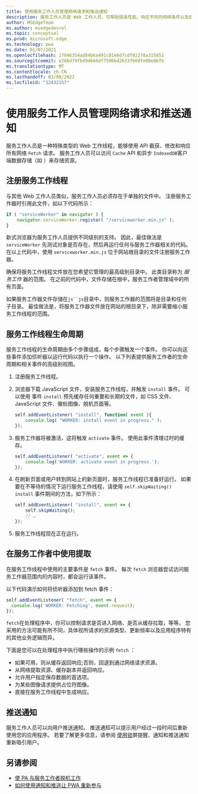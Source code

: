```yaml
---
title: 使用服务工作人员管理网络请求和推送通知
description: 服务工作人员是 Web 工作人员，可帮助提高性能、响应不同的网络条件以及提高与 Web 应用程序的连接。
author: MSEdgeTeam
ms.author: msedgedevrel
ms.topic: conceptual
ms.prod: microsoft-edge
ms.technology: pwa
ms.date: 01/07/2021
ms.openlocfilehash: 17046354ad84b6a491c01e6d7cdf82278a315d51
ms.sourcegitcommit: e286d79fbd94666df7596bd2633fb60fe08e86fb
ms.translationtype: MT
ms.contentlocale: zh-CN
ms.lasthandoff: 03/08/2022
ms.locfileid: "12432157"
---
```

# <a name="use-service-workers-to-manage-network-requests-and-push-notifications"></a>使用服务工作人员管理网络请求和推送通知

服务工作人员是一种特殊类型的 Web 工作线程，能够使用 API 截获、修改和响应所有网络 `Fetch` 请求。  服务工作人员可以访问 `Cache` API 和异步 `IndexedDB`客户端数据存储（如 ）来存储资源。


<!-- ====================================================================== -->
## <a name="registering-a-service-worker"></a>注册服务工作线程

与其他 Web 工作人员类似，服务工作人员必须存在于单独的文件中。 注册服务工作器时引用此文件，如以下代码所示：

```javascript
if ( "serviceWorker" in navigator ) {
    navigator.serviceWorker.register( "/serviceworker.min.js" );
}
```

新式浏览器为服务工作人员提供不同级别的支持。 因此，最佳做法是 `serviceWorker` 先测试对象是否存在，然后再运行任何与服务工作器相关的代码。 在以上代码中，使用 `serviceworker.min.js` 位于网站根目录的文件注册服务工作器。

确保将服务工作线程文件放在您希望它管理的最高级别目录中。  此类目录称为 _服务工作_ 器的范围。  在之前的代码中，文件存储在根中，服务工作者管理域中的所有页面。

如果服务工作器文件存储在`js``js`目录中，则服务工作器的范围将是目录和任何子目录。  最佳做法是，将服务工作器文件放在网站的根目录下，除非需要缩小服务工作线程的范围。


<!-- ====================================================================== -->
## <a name="the-service-worker-lifecycle"></a>服务工作线程生命周期

服务工作线程的生命周期由多个步骤组成，每个步骤触发一个事件。 你可以向这些事件添加侦听器以运行代码以执行一个操作。 以下列表提供服务工作者的生命周期和相关事件的高级别视图。

1.  注册服务工作线程。

1.  浏览器下载 JavaScript 文件，安装服务工作线程，并触发 `install` 事件。 可以使用 事件 `install` 预先缓存任何重要和长期的文件，如 CSS 文件、JavaScript 文件、徽标图像、脱机页面等。

    ```javascript
    self.addEventListener( "install", function( event ){
        console.log( "WORKER: install event in progress." );
    });
    ```

1.  服务工作器将被激活，这将触发 `activate` 事件。  使用此事件清理过时的缓存。

    ```javascript
    self.addEventListener( "activate", event => {
        console.log('WORKER: activate event in progress.');
    });
    ```

1.  在刷新页面或用户转到网站上的新页面时，服务工作线程已准备好运行。 如果要在不等待的情况下运行服务工作线程，请使用 `self.skipWaiting()` `install` 事件期间的方法，如下所示：

    ```javascript
    self.addEventListener( "install", event => {
        self.skipWaiting();
        // …
    });
    ```

1.  服务工作线程现在正在运行。


<!-- ====================================================================== -->
## <a name="using-fetch-in-service-workers"></a>在服务工作者中使用提取

在服务工作线程中使用的主要事件是 `fetch` 事件。  每次 `fetch` 浏览器尝试访问服务工作器范围内的内容时，都会运行该事件。

以下代码演示如何将侦听器添加到 fetch 事件：

```javascript
self.addEventListener( "fetch", event => {
  console.log('WORKER: Fetching', event.request);
});
```

`fetch`在处理程序中，你可以控制请求是否进入网络、是否从缓存拉取，等等。  您采用的方法可能有所不同，具体视所请求的资源类型、更新频率以及应用程序特有的其他业务逻辑而异。

下面是您可以在处理程序中执行哪些操作的示例 `fetch` ：

*   如果可用，则从缓存返回响应;否则，回退到通过网络请求资源。
*   从网络提取资源、缓存副本并返回响应。
*   允许用户指定保存数据的首选项。
*   为某些图像请求提供占位符图像。
*   直接在服务工作线程中生成响应。


<!-- ====================================================================== -->
## <a name="push-notifications"></a>推送通知

服务工作人员可以向用户推送通知。  推送通知可以提示用户经过一段时间后重新使用您的应用程序。  若要了解更多信息，请参阅 [使用锁](notifications-badges.md)屏提醒、通知和推送通知重新吸引用户。


<!-- ====================================================================== -->
## <a name="see-also"></a>另请参阅

*   [使 PA 与服务工作者脱机工作](https://developer.mozilla.org/docs/Web/Progressive_web_apps/Offline_Service_workers)
*   [如何使用通知和推送让 PWA 重新参与](https://developer.mozilla.org/docs/Web/Progressive_web_apps/Re-engageable_Notifications_Push)
